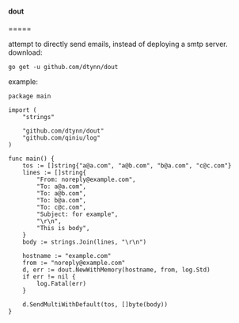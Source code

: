 #### dout
=====

attempt to directly send emails, instead of deploying a smtp server.  
download:
```
go get -u github.com/dtynn/dout
```

example: 

```golang
package main

import (
	"strings"

	"github.com/dtynn/dout"
	"github.com/qiniu/log"
)

func main() {
	tos := []string{"a@a.com", "a@b.com", "b@a.com", "c@c.com"}
	lines := []string{
		"From: noreply@example.com",
		"To: a@a.com",
		"To: a@b.com",
		"To: b@a.com",
		"To: c@c.com",
		"Subject: for example",
		"\r\n",
		"This is body",
	}
	body := strings.Join(lines, "\r\n")

	hostname := "example.com"
	from := "noreply@example.com"
	d, err := dout.NewWithMemory(hostname, from, log.Std)
	if err != nil {
		log.Fatal(err)
	}

	d.SendMultiWithDefault(tos, []byte(body))
}
```
